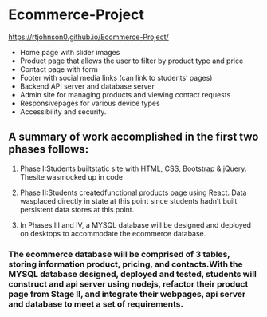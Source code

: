 # Ecommerce-Project
https://rtjohnson0.github.io/Ecommerce-Project/
- Home page with slider images 
- Product page that allows the user to filter by product type and price
- Contact page with form 
- Footer with social media links (can link to students’ pages)
- Backend API server and database server
- Admin site for managing products and viewing contact requests
- Responsivepages for various device types
- Accessibility and security.
## A summary of work accomplished in the first two phases follows:

1. Phase I:Students builtstatic site with HTML, CSS, Bootstrap & jQuery. Thesite wasmocked up in code 

2. Phase II:Students createdfunctional products page using React. Data wasplaced directly in state at this point since students hadn’t built persistent data stores at this point.

3. In Phases III and IV, a MYSQL database will be designed and deployed on desktops to accommodate the ecommerce database. 

### The ecommerce database will be comprised of 3 tables, storing information product, pricing, and contacts.With the MYSQL database designed, deployed and tested, students will construct and api server using nodejs, refactor their product page from Stage II, and integrate their webpages, api server and database to meet a set of requirements.
